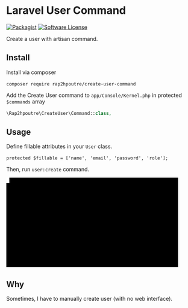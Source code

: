 # Laravel User Command

[![Packagist](https://img.shields.io/packagist/v/rap2hpoutre/create-user-command.svg)]()
[![Software License](https://img.shields.io/badge/license-MIT-brightgreen.svg?style=flat-square)](LICENSE)

Create a user with artisan command.
## Install
Install via composer
```
composer require rap2hpoutre/create-user-command
```
Add the Create User command to `app/Console/Kernel.php` in protected `$commands` array
```php
\Rap2hpoutre\CreateUser\Command::class,
```

## Usage

Define fillable attributes in your `User` class.

```
protected $fillable = ['name', 'email', 'password', 'role'];
```

Then, run `user:create` command.

![demo](demo.gif)

## Why

Sometimes, I have to manually create user (with no web interface).

